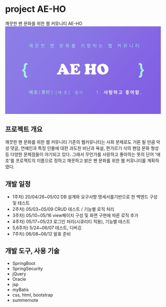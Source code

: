 # project AE-HO
깨끗한 팬 문화를 위한 웹 커뮤니티 AE-HO
![intro AEHO](./bin/images/intro.JPG)

## 프로젝트 개요
 깨끗한 팬 문화를 위한 웹 커뮤니티
기존의 웹커뮤니티는 사회 문제로도 거론 될 만큼 악성 댓글, 연예인과 특정 인물에 대한 과도한 비난과 욕설, 편가르기 식의 팬덤 문화 형성 등 다양한 문제점들이 야기되고 있다. 그래서 무언가를 사랑하고 좋아하는 뜻의 단어 '애호'를 프로젝트의 이름으로 정하고 깨끗하고 밝은 팬 문화를 위한 웹 커뮤니티를 계획하였다.

## 개발 일정
- 1주차) 20/04/26~05/02 DB 설계와 요구사항 명세서를기반으로 한 백엔드 구성 및 테스트
- 2주차) 05/03~05/09 CRUD 테스트 / 기능별 로직 처리
- 3주차) 05/10~05/16 view페이지 구성 및 화면 구현에 따른 로직 추가
- 4주차) 05/17~05/23 로그인 처리(시큐리티 적용), 기능별 테스트
- 5,6주차) 5/24~06/07 테스트, 디버깅
- 7주차) 06/08~06/12 발표 준비

## 개발 도구, 사용 기술
- SpringBoot
- SpringSecurity
- jQuery
- Oracle
- jsp
- myBatis
- css, html, bootstrap
- summernote
